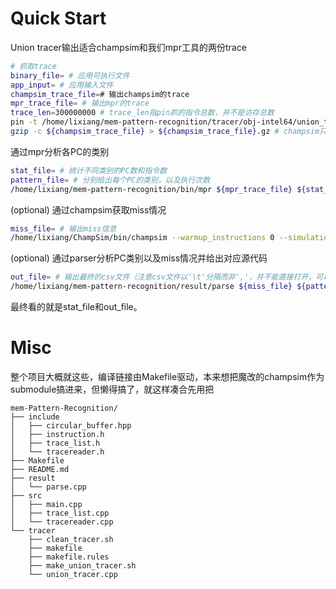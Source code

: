 # Quick Start

Union tracer输出适合champsim和我们mpr工具的两份trace
```bash
# 抓取trace
binary_file= # 应用可执行文件
app_input= # 应用输入文件
champsim_trace_file=# 输出champsim的trace
mpr_trace_file= # 输出mpr的trace
trace_len=300000000 # trace_len指pin抓的指令总数，并不是访存总数
pin -t /home/lixiang/mem-pattern-recognition/tracer/obj-intel64/union_tracer.so -o ${champsim_trace_file} -m ${mpr_trace_file} -t ${trace_len} -- ${binary_file} <${app_input}
gzip -c ${champsim_trace_file} > ${champsim_trace_file}.gz # champsim只支持gz/xz压缩文件
```

通过mpr分析各PC的类别
```bash
stat_file= # 统计不同类别的PC数和指令数
pattern_file= # 分别给出每个PC的类别，以及执行次数
/home/lixiang/mem-pattern-recognition/bin/mpr ${mpr_trace_file} ${stat_file} ${pattern_file} 2>err.txt
```

(optional) 通过champsim获取miss情况
```bash
miss_file= # 输出miss信息
/home/lixiang/ChampSim/bin/champsim --warmup_instructions 0 --simulation_instructions ${trace_len} ${champsim_trace_file} 2>${miss_file}
```

(optional) 通过parser分析PC类别以及miss情况并给出对应源代码
```bash
out_file= # 输出最终的csv文件（注意csv文件以'\t'分隔而非','，并不能直接打开，可以拷贝到excel，再进行分列）
/home/lixiang/mem-pattern-recognition/result/parse ${miss_file} ${pattern_file} ${out_file} ${binary_file} 2>err.txt
```

最终看的就是stat_file和out_file。

# Misc

整个项目大概就这些，编译链接由Makefile驱动，本来想把魔改的champsim作为submodule搞进来，但懒得搞了，就这样凑合先用把
```
mem-Pattern-Recognition/
├── include
│   ├── circular_buffer.hpp
│   ├── instruction.h
│   ├── trace_list.h
│   └── tracereader.h
├── Makefile
├── README.md
├── result
│   └── parse.cpp
├── src
│   ├── main.cpp
│   ├── trace_list.cpp
│   └── tracereader.cpp
└── tracer
    ├── clean_tracer.sh
    ├── makefile
    ├── makefile.rules
    ├── make_union_tracer.sh
    └── union_tracer.cpp
```